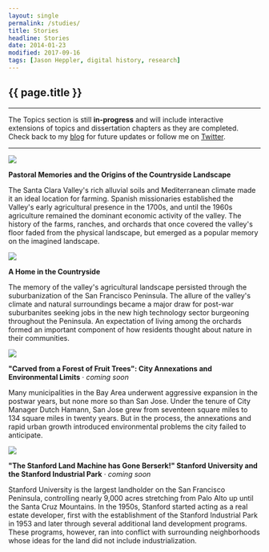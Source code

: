 ```yaml
---
layout: single
permalink: /studies/
title: Stories
headline: Stories
date: 2014-01-23
modified: 2017-09-16
tags: [Jason Heppler, digital history, research]
---
```


## {{ page.title }}

<hr>

The Topics section is still **in-progress** and will include interactive extensions of topics and dissertation chapters as they are completed. Check back to my [blog](https://jasonheppler.org) for future updates or follow me on [Twitter](https://twitter.com/jaheppler).

<hr>

<div class="row">
<img src="{{site.url}}/assets/image/farm_preview.png" class="img-rounded img-responsive topic-preview">
<p><strong>Pastoral Memories and the Origins of the Countryside Landscape</strong></p>

<p>The Santa Clara Valley's rich alluvial soils and Mediterranean
climate made it an ideal location for farming. Spanish missionaries
established the Valley's early agricultural presence in the 1700s, and
until the 1960s agriculture remained the dominant economic activity of
the valley. The history of the farms, ranches, and orchards that once
covered the valley's floor faded from the physical landscape, but
emerged as a popular memory on the imagined landscape.</p>
</div>

<div class="row">
<img src="{{site.url}}/assets/image/orchard_preview.png" class="img-rounded img-responsive topic-preview">
<p><strong>A Home in the Countryside</strong></p>
<p>The memory of the valley's agricultural landscape persisted through
the suburbanization of the San Francisco Peninsula. The allure of the
valley's climate and natural surroundings became a major draw for
post-war suburbanites seeking jobs in the new high technology sector
burgeoning throughout the Peninsula. An expectation of living among the
orchards formed an important component of how residents thought about
nature in their communities.</p>
</div>

<div class="row">
<img src="{{site.url}}/assets/image/annex_preview.png" class="img-rounded img-responsive topic-preview">
<p><strong>"Carved from a Forest of Fruit Trees": City Annexations and
Environmental Limits</strong> &middot; <em>coming soon</em></p>
<p>Many municipalities in the Bay Area underwent aggressive expansion in
the postwar years, but none more so than San Jose. Under the tenure of
City Manager Dutch Hamann, San Jose grew from seventeen square miles to 134
square miles in twenty years. But in the process, the annexations
and rapid urban growth introduced environmental problems the city failed
to anticipate.</p>
</div>

<div class="row">
<img src="{{site.url}}/assets/image/stanford_preview.png" class="img-rounded img-responsive topic-preview">
<p><strong>"The Stanford Land Machine has Gone Berserk!" Stanford
University and the Stanford Industrial Park</strong> &middot; <em>coming soon</em></p>
<p>Stanford University is the largest landholder on the San Francisco
Peninsula, controlling nearly 9,000 acres stretching from Palo Alto up until the Santa Cruz Mountains. In the 1950s, Stanford started
acting as a real estate developer, first with the establishment of the
Stanford Industrial Park in 1953 and later through several additional
land development programs. These programs, however, ran into conflict
with surrounding neighborhoods whose ideas for the land did not include
industrialization.</p>
</div>

